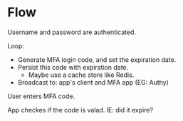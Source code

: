 # Flow

Username and password are authenticated.

Loop:
* Generate MFA login code, and set the expiration date.
* Persist this code with expiration date.
  * Maybe use a cache store like Redis.
* Broadcast to: app's client and MFA app (EG: Authy)

User enters MFA code.

App checkes if the code is valad. IE: did it expire?
